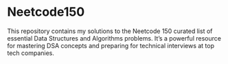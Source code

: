 # Neetcode150
This repository contains my solutions to the Neetcode 150 curated list of essential Data Structures and Algorithms problems. It’s a powerful resource for mastering DSA concepts and preparing for technical interviews at top tech companies.
